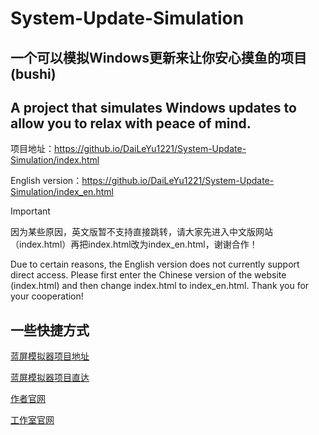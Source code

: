 # System-Update-Simulation

## 一个可以模拟Windows更新来让你安心摸鱼的项目(bushi)

## A project that simulates Windows updates to allow you to relax with peace of mind.

项目地址：https://github.io/DaiLeYu1221/System-Update-Simulation/index.html

English version：https://github.io/DaiLeYu1221/System-Update-Simulation/index_en.html

> [!IMPORTANT]
> 因为某些原因，英文版暂不支持直接跳转，请大家先进入中文版网站（index.html）再把index.html改为index_en.html，谢谢合作！
> 
> Due to certain reasons, the English version does not currently support direct access. Please first enter the Chinese version of the website (index.html) and then change index.html to index_en.html. Thank you for your cooperation!

## 一些快捷方式

[蓝屏模拟器项目地址](https://github.com/daileyu1221/Blue-screen-emulator/)

[蓝屏模拟器项目直达](https://daileyu1221.github.io/Blue-screen-emulator/)

[作者官网](https://wenyuxiangxiang1221.wordpress.com/)

[工作室官网](https://DaiLeYu1221.github.io/index.html)
